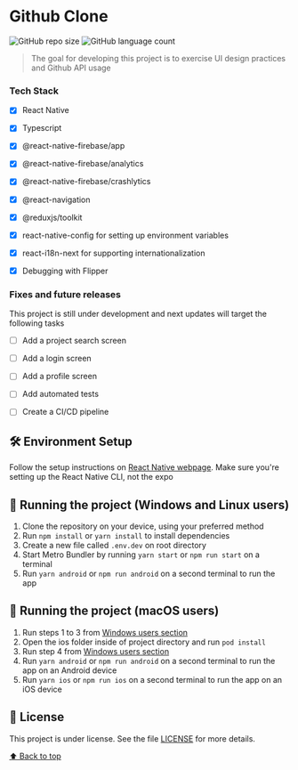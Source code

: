 # Github Clone


![GitHub repo size](https://img.shields.io/github/repo-size/lucas-figueiredo-m/github-clone?style=for-the-badge)
![GitHub language count](https://img.shields.io/github/languages/count/lucas-figueiredo-m/github-clone?style=for-the-badge)

<!--
<div align="center">
  <img src="./screenshots/screenshot_1.png" width="25%" height="25%" alt="print-app">
  <img src="./screenshots/screenshot_2.png" width="25%" height="25%" alt="print-app">
  <img src="./screenshots/screenshot_3.png" width="25%" height="25%" alt="print-app">
</div>
!-->

> The goal for developing this project is to exercise UI design practices and Github API usage



### Tech Stack

- [x] React Native
- [x] Typescript
- [x] @react-native-firebase/app
- [x] @react-native-firebase/analytics
- [x] @react-native-firebase/crashlytics
- [x] @react-navigation
- [x] @reduxjs/toolkit
- [x] react-native-config for setting up environment variables
- [x] react-i18n-next for supporting internationalization
- [x] Debugging with Flipper




### Fixes and future releases

This project is still under development and next updates will target the following tasks

- [ ] Add a project search screen
- [ ] Add a login screen
- [ ] Add a profile screen
- [ ] Add automated tests
- [ ] Create a CI/CD pipeline



## 🛠️ Environment Setup

Follow the setup instructions on [React Native webpage](https://reactnative.dev/docs/environment-setup). Make sure you're setting up the React Native CLI, not the expo



## 🚀 Running the project (Windows and Linux users)

1. Clone the repository on your device, using your preferred method
2. Run `npm install` or `yarn install` to install dependencies
3. Create a new file called `.env.dev` on root directory
4. Start Metro Bundler by running `yarn start` or `npm run start` on a terminal
5. Run `yarn android` or `npm run android` on a second terminal to run the app




## 🚀 Running the project (macOS users)
1. Run steps 1 to 3 from [Windows users section](#-running-the-project-windows-and-linux-users)
2. Open the ios folder inside of project directory and run `pod install`
3. Run step 4 from [Windows users section](#-running-the-project-windows-and-linux-users)
4. Run `yarn android` or `npm run android` on a second terminal to run the app on an Android device
5. Run `yarn ios` or `npm run ios` on a second terminal to run the app on an iOS device

<!--
## ‼️ Troubleshooting
If the browser don't display the project, check the terminal to see if the project started on a different port. Port 3000 is the default for NextJS applications.
Any other errors, please report an issue
!-->



## 📝 License

This project is under license. See the file [LICENSE](LICENSE.md) for more details.

[⬆ Back to top](#github-clone)<br>
